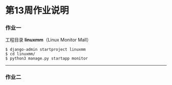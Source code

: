 # 第13周作业说明

### 作业一

工程目录 **linuxmm**（Linux Monitor Mall）

```
$ django-admin startproject linuxmm
$ cd linuxmm/
$ python3 manage.py startapp monitor
```





---

### 作业二

